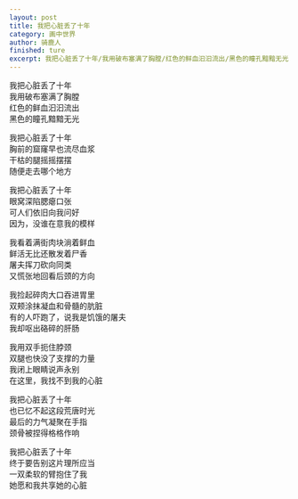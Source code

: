 ```yaml
---
layout: post
title: 我把心脏丢了十年
category: 画中世界
author: 骑鹿人
finished: ture
excerpt: 我把心脏丢了十年/我用破布塞满了胸膛/红色的鲜血汩汩流出/黑色的瞳孔黯黯无光
---
```


我把心脏丢了十年<br>
我用破布塞满了胸膛<br>
红色的鲜血汩汩流出<br>
黑色的瞳孔黯黯无光

我把心脏丢了十年<br>
胸前的窟窿早也流尽血浆<br>
干枯的腿摇摇摆摆<br>
随便走去哪个地方

我把心脏丢了十年<br>
眼窝深陷腮瘪口张<br>
可人们依旧向我问好<br>
因为，没谁在意我的模样

我看着满街肉块淌着鲜血<br>
鲜活无比还散发着尸香<br>
屠夫挥刀砍向同类<br>
又慌张地回看后颈的方向

我捡起碎肉大口吞进胃里<br>
双颊涂抹凝血和骨髓的肮脏<br>
有的人吓跑了，说我是饥饿的屠夫<br>
我却呕出硌碎的肝肠

我用双手扼住脖颈<br>
双腿也快没了支撑的力量<br>
我闭上眼睛说声永别<br>
在这里，我找不到我的心脏

我把心脏丢了十年<br>
也已忆不起这段荒唐时光<br>
最后的力气凝聚在手指<br>
颈骨被捏得格格作响

我把心脏丢了十年<br>
终于要告别这片理所应当<br>
一双柔软的臂抱住了我<br>
她愿和我共享她的心脏
